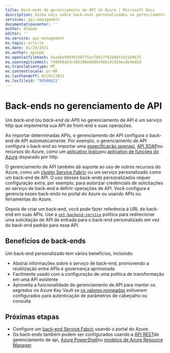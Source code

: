 ```yaml
---
title: Back-ends de gerenciamento de API do Azure | Microsoft Docs
description: Saiba mais sobre back-ends personalizados no gerenciamento de API
services: api-management
documentationcenter: ''
author: dlepow
editor: ''
ms.service: api-management
ms.topic: article
ms.date: 01/29/2021
ms.author: apimpm
ms.openlocfilehash: 54a46e999391507f5ec7d927f62b88fcd2169b75
ms.sourcegitcommit: 740698a63c485390ebdd5e58bc41929ec0e4ed2d
ms.translationtype: MT
ms.contentlocale: pt-BR
ms.lasthandoff: 02/03/2021
ms.locfileid: "99500611"
---
```

# <a name="backends-in-api-management"></a>Back-ends no gerenciamento de API

Um *back-end* (ou *back-end de API*) no gerenciamento de API é um serviço http que implementa sua API de front-end e suas operações.

Ao importar determinadas APIs, o gerenciamento de API configura o back-end de API automaticamente. Por exemplo, o gerenciamento de API configura o back-end ao importar uma [especificação openapi](import-api-from-oas.md), [API SOAP](import-soap-api.md)ou recursos do Azure, como um [aplicativo lógico](import-logic-app-as-api.md)ou [aplicativo de funções do Azure](import-function-app-as-api.md) disparado por http.

O gerenciamento de API também dá suporte ao uso de outros recursos do Azure, como um [cluster Service Fabric](how-to-configure-service-fabric-backend.md) ou um serviço personalizado como um back-end de API. O uso desses back-ends personalizados requer configuração extra, por exemplo, para autorizar credenciais de solicitações ao serviço de back-end e definir operações de API. Você configura e gerencia esses back-ends no portal do Azure ou usando APIs ou ferramentas do Azure.

Depois de criar um back-end, você pode fazer referência à URL de back-end em suas APIs. Use a [`set-backend-service`](api-management-transformation-policies.md#SetBackendService) política para redirecionar uma solicitação de API de entrada para o back-end personalizado em vez do back-end padrão para essa API.

## <a name="benefits-of-backends"></a>Benefícios de back-ends

Um back-end personalizado tem vários benefícios, incluindo:

* Abstrai informações sobre o serviço de back-end, promovendo a reutilização entre APIs e governança aprimorada  
* Facilmente usado com a configuração de uma política de transformação em uma API existente
* Aproveita a funcionalidade de gerenciamento de API para manter os segredos no Azure Key Vault se [os valores nomeados](api-management-howto-properties.md) estiverem configurados para autenticação de parâmetros de cabeçalho ou consulta

## <a name="next-steps"></a>Próximas etapas

* Configure um [back-end Service Fabric](how-to-configure-service-fabric-backend.md) usando o portal do Azure.
* Os back-ends também podem ser configurados usando a [API REST](/rest/api/apimanagement)de gerenciamento de api, [Azure PowerShell](/powershell/module/az.apimanagement/new-azapimanagementbackend)ou [modelos de Azure Resource Manager](../service-fabric/service-fabric-tutorial-deploy-api-management.md).

